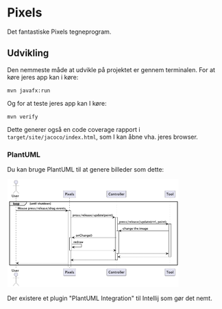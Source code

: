 # Pixels

Det fantastiske Pixels tegneprogram.

## Udvikling

Den nemmeste måde at udvikle på projektet er gennem terminalen.
For at køre jeres app kan i køre:

```
mvn javafx:run
```

Og for at teste jeres app kan I køre:

```
mvn verify
```

Dette generer også en code coverage rapport i `target/site/jacoco/index.html`, som I kan åbne vha. jeres browser.

### PlantUML

Du kan bruge PlantUML til at genere billeder som dette:

<img src="graphics/uml/drawing.png" width="400px">

Der existere et plugin "PlantUML Integration" til Intellij som gør det nemt.
